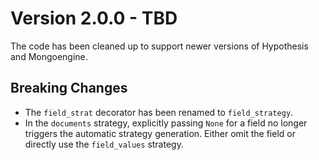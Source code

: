 # Version 2.0.0 - TBD

The code has been cleaned up to support newer versions of Hypothesis and Mongoengine.

## Breaking Changes

* The `field_strat` decorator has been renamed to `field_strategy`.
* In the `documents` strategy,
  explicitly passing `None` for a field
  no longer triggers the automatic strategy generation.
  Either omit the field or directly use the `field_values` strategy.
